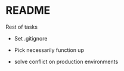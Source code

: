 # README

Rest of tasks

* Set .gitignore

* Pick necessarily function up

* solve conflict on production environments
